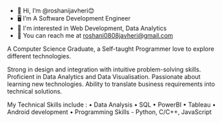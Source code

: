 - 👋 Hi, I’m @roshanijavheri😊
- 🖥️ I’m A Software Development Engineer
- 👀 I'm interested in Web Development, Data Analytics
- 📩 You can reach me at roshani0808javheri@gmail.com

A Computer Science Graduate, a Self-taught Programmer love to explore different technologies. 

Strong in design and integration with intuitive problem-solving skills. Proficient in Data Analytics and Data Visualisation. Passionate about learning new technologies. Ability to translate business requirements into technical solutions.

My Technical Skills include :
• Data Analysis 
• SQL
• PowerBI
• Tableau
• Android development 
• Programming Skills - Python, C/C++, JavaScript

<!---
roshanijavheri/roshanijavheri is a ✨ special ✨ repository because its `README.md` (this file) appears on your GitHub profile.
You can click the Preview link to take a look at your changes.
--->
